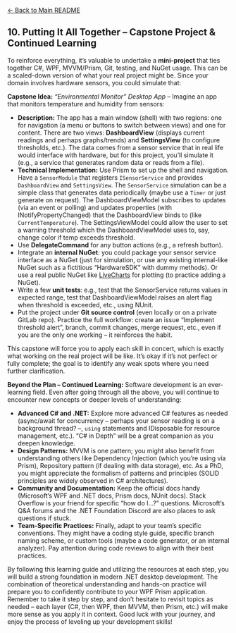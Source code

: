 [<- Back to Main README](../README.md)

## 10. Putting It All Together – Capstone Project & Continued Learning

To reinforce everything, it’s valuable to undertake a **mini-project** that ties together C#, WPF, MVVM/Prism, Git, testing, and NuGet usage. This can be a scaled-down version of what your real project might be. Since your domain involves hardware sensors, you could simulate that:

**Capstone Idea:** *“Environmental Monitor” Desktop App* – Imagine an app that monitors temperature and humidity from sensors:
- **Description:** The app has a main window (shell) with two regions: one for navigation (a menu or buttons to switch between views) and one for content. There are two views: **DashboardView** (displays current readings and perhaps graphs/trends) and **SettingsView** (to configure thresholds, etc.). The data comes from a sensor service that in real life would interface with hardware, but for this project, you’ll simulate it (e.g., a service that generates random data or reads from a file).
- **Technical Implementation:** Use Prism to set up the shell and navigation. Have a `SensorModule` that registers `ISensorService` and provides `DashboardView` and `SettingsView`. The `SensorService` simulation can be a simple class that generates data periodically (maybe use a `Timer` or just generate on request). The DashboardViewModel subscribes to updates (via an event or polling) and updates properties (with INotifyPropertyChanged) that the DashboardView binds to (like `CurrentTemperature`). The SettingsViewModel could allow the user to set a warning threshold which the DashboardViewModel uses to, say, change color if temp exceeds threshold.
- Use **DelegateCommand** for any button actions (e.g., a refresh button).
- Integrate an **internal NuGet**: you could package your sensor service interface as a NuGet (just for simulation, or use any existing internal-like NuGet such as a fictitious “HardwareSDK” with dummy methods). Or use a real public NuGet like [LiveCharts](https://livecharts.dev/) for plotting (to practice adding a NuGet).
- Write a few **unit tests**: e.g., test that the SensorService returns values in expected range, test that DashboardViewModel raises an alert flag when threshold is exceeded, etc., using NUnit.
- Put the project under **Git source control** (even locally or on a private GitLab repo). Practice the full workflow: create an issue “Implement threshold alert”, branch, commit changes, merge request, etc., even if you are the only one working – it reinforces the habit.

This capstone will force you to apply each skill in concert, which is exactly what working on the real project will be like. It’s okay if it’s not perfect or fully complete; the goal is to identify any weak spots where you need further clarification.

**Beyond the Plan – Continued Learning:** Software development is an ever-learning field. Even after going through all the above, you will continue to encounter new concepts or deeper levels of understanding:
- **Advanced C# and .NET:** Explore more advanced C# features as needed (async/await for concurrency – perhaps your sensor reading is on a background thread? –, `using` statements and IDisposable for resource management, etc.). “C# in Depth” will be a great companion as you deepen knowledge.
- **Design Patterns:** MVVM is one pattern; you might also benefit from understanding others like Dependency Injection (which you’re using via Prism), Repository pattern (if dealing with data storage), etc. As a PhD, you might appreciate the formalism of patterns and principles (SOLID principles are widely observed in C# architectures).
- **Community and Documentation:** Keep the official docs handy (Microsoft’s WPF and .NET docs, Prism docs, NUnit docs). Stack Overflow is your friend for specific “how do I…?” questions. Microsoft’s Q&A forums and the .NET Foundation Discord are also places to ask questions if stuck.
- **Team-Specific Practices:** Finally, adapt to your team’s specific conventions. They might have a coding style guide, specific branch naming scheme, or custom tools (maybe a code generator, or an internal analyzer). Pay attention during code reviews to align with their best practices.

By following this learning guide and utilizing the resources at each step, you will build a strong foundation in modern .NET desktop development. The combination of theoretical understanding and hands-on practice will prepare you to confidently contribute to your WPF Prism application. Remember to take it step by step, and don’t hesitate to revisit topics as needed – each layer (C#, then WPF, then MVVM, then Prism, etc.) will make more sense as you apply it in context. Good luck with your journey, and enjoy the process of leveling up your development skills!